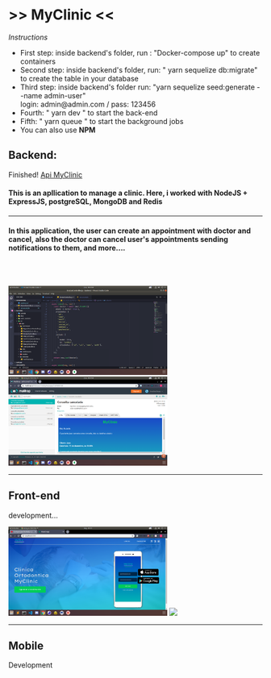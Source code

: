 <h1>>> MyClinic <<</h1>


<i>Instructions</i>
<ul>
  <li>First step: inside backend's folder, run : "Docker-compose up"  to create containers</li>
  <li>Second step: inside backend's folder,  run: " yarn sequelize db:migrate" to create the table in your database</li>
  <li>Third step: inside backend's folder run: "yarn sequelize seed:generate --name admin-user"<br>
  login: admin@admin.com  / pass: 123456
  </li>
  <li>Fourth:  " yarn dev " to start the back-end</li>
  <li>Fifth:  " yarn queue " to start the background jobs</li>
  <li> You can also use <strong>NPM</strong></li>
</ul>

<h2>Backend: </h2>
Finished! 
<a href="api">Api MyClinic</a>

<h4>This is an apllication to manage a clinic. Here, i worked with NodeJS + ExpressJS, postgreSQL, MongoDB and Redis<h4>
<hr>
<h4>In this application, the user can create an appointment with doctor and cancel, also the doctor can cancel user's appointments sending notifications to them, and more.... <h4><br><br>
<p>
  <img src="_images/back1.png" width="315" />
  <img src="_images/back2.png" width="315" />
</p>

<hr>

<h2>Front-end</h2>
development...<br>
<p>
  <img src="_images/front1.png" width="315" />
  <img src="_images/fron2.png" width="315" />
</p>



<hr>

<h2>Mobile</h2>
Development



